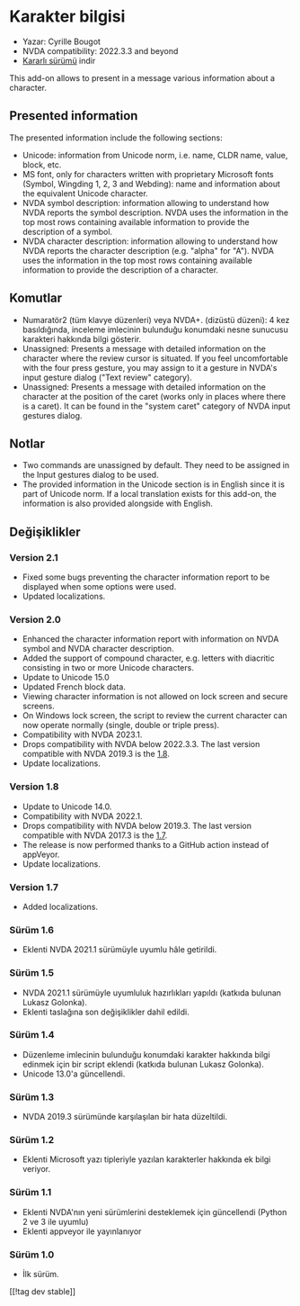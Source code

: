 # Karakter bilgisi #

* Yazar: Cyrille Bougot
* NVDA compatibility: 2022.3.3 and beyond
* [Kararlı sürümü][1] indir

This add-on allows to present in a message various information about a
character.

## Presented information

The presented information include the following sections:

* Unicode: information from Unicode norm, i.e. name, CLDR name, value,
  block, etc.
* MS font, only for characters written with proprietary Microsoft fonts
  (Symbol, Wingding 1, 2, 3 and Webding): name and information about the
  equivalent Unicode character.
* NVDA symbol description: information allowing to understand how NVDA
  reports the symbol description. NVDA uses the information in the top most
  rows containing available information to provide the description of a
  symbol.
* NVDA character description: information allowing to understand how NVDA
  reports the character description (e.g. "alpha" for "A"). NVDA uses the
  information in the top most rows containing available information to
  provide the description of a character.


## Komutlar

* Numaratör2 (tüm klavye düzenleri) veya NVDA+. (dizüstü düzeni): 4 kez
  basıldığında, inceleme imlecinin bulunduğu konumdaki nesne sunucusu
  karakteri hakkında bilgi gösterir.
* Unassigned: Presents a message with detailed information on the character
  where the review cursor is situated. If you feel uncomfortable with the
  four press gesture, you may assign to it a gesture in NVDA's input gesture
  dialog ("Text review" category).
* Unassigned: Presents a message with detailed information on the character
  at the position of the caret (works only in places where there is a
  caret). It can be found in the "system caret" category of NVDA input
  gestures dialog.

## Notlar

* Two commands are unassigned by default. They need to be assigned in the
  Input gestures dialog to be used.
* The provided information in the Unicode section is in English since it is
  part of Unicode norm. If a local translation exists for this add-on, the
  information is also provided alongside with English.


## Değişiklikler

### Version 2.1

* Fixed some bugs preventing the character information report to be
  displayed when some options were used.
* Updated localizations.

### Version 2.0


* Enhanced the character information report with information on NVDA symbol
  and NVDA character description.
* Added the support of compound character, e.g. letters with diacritic
  consisting in two or more Unicode characters.
* Update to Unicode 15.0
* Updated French block data.
* Viewing character information is not allowed on lock screen and secure
  screens.
* On Windows lock screen, the script to review the current character can now
  operate normally (single, double or triple press).
* Compatibility with NVDA 2023.1.
* Drops compatibility with NVDA below 2022.3.3. The last version compatible
  with NVDA 2019.3 is the [1.8][downloadVersion1.8].
* Update localizations.

### Version 1.8

* Update to Unicode 14.0.
* Compatibility with NVDA 2022.1.
* Drops compatibility with NVDA below 2019.3. The last version compatible
  with NVDA 2017.3 is the [1.7][downloadVersion1.7].
* The release is now performed thanks to a GitHub action instead of
  appVeyor.
* Update localizations.

### Version 1.7

* Added localizations.

### Sürüm 1.6

* Eklenti NVDA 2021.1 sürümüyle uyumlu hâle getirildi.

### Sürüm 1.5

* NVDA 2021.1 sürümüyle uyumluluk hazırlıkları yapıldı (katkıda bulunan
  Lukasz Golonka).
* Eklenti taslağına son değişiklikler dahil edildi.

### Sürüm 1.4

* Düzenleme imlecinin bulunduğu konumdaki karakter hakkında bilgi edinmek
  için bir script eklendi (katkıda bulunan Lukasz Golonka).
* Unicode 13.0'a güncellendi.

### Sürüm 1.3

* NVDA 2019.3 sürümünde karşılaşılan bir hata düzeltildi.


### Sürüm 1.2

* Eklenti Microsoft yazı tipleriyle yazılan karakterler hakkında ek bilgi
  veriyor.


### Sürüm 1.1

* Eklenti NVDA'nın yeni sürümlerini desteklemek için güncellendi (Python 2
  ve 3 ile uyumlu)
* Eklenti appveyor ile yayınlanıyor


### Sürüm 1.0

* İlk sürüm.

[[!tag dev stable]]

[1]: https://addons.nvda-project.org/files/get.php?file=charInfo

[downloadVersion1.7]:
https://github.com/CyrilleB79/charInfo/releases/download/V1.7/charInfo-1.7.nvda-addon

[downloadVersion1.8]:
https://github.com/CyrilleB79/charInfo/releases/download/V1.8/charInfo-1.8.nvda-addon

